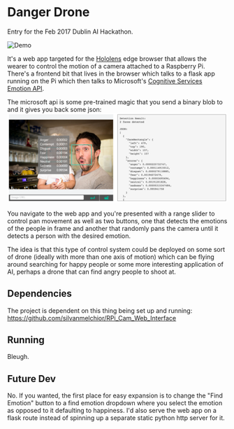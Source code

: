 # Danger Drone

Entry for the Feb 2017 Dublin AI Hackathon.

![Demo](img/demo.gif)

It's a web app targeted for the [Hololens](https://www.microsoft.com/microsoft-hololens/en-us) edge browser that allows the wearer to control the motion of a camera attached to a Raspberry Pi. There's a frontend bit that lives in the browser which talks to a flask app running on the Pi which then talks to Microsoft's [Cognitive Services Emotion API](https://www.microsoft.com/cognitive-services/en-us/emotion-api).

The microsoft api is some pre-trained magic that you send a binary blob to and it gives you back some json:
![Emotion Api Example](img/api_example.png)

You navigate to the web app and you're presented with a range slider to control pan movement as well as two buttons, one that detects the emotions of the people in frame and another that randomly pans the camera until it detects a person with the desired emotion.

The idea is that this type of control system could be deployed on some sort of drone (ideally with more than one axis of motion) which can be flying around searching for happy people or some more interesting application of AI, perhaps a drone that can find angry people to shoot at.

## Dependencies

The project is dependent on this thing being set up and running:
https://github.com/silvanmelchior/RPi_Cam_Web_Interface

## Running
Bleugh.

## Future Dev
No. If you wanted, the first place for easy expansion is to change the "Find Emotion" button to a find emotion dropdown where you select the emotion as opposed to it defaulting to happiness. I'd also serve the web app on a flask route instead of spinning up a separate static python http server for it.
